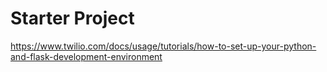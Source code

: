 # Starter Project

https://www.twilio.com/docs/usage/tutorials/how-to-set-up-your-python-and-flask-development-environment
